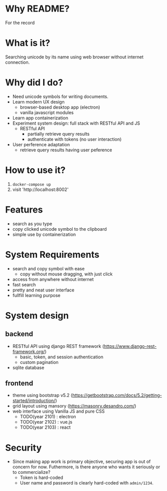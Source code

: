 # Why README?

For the record

# What is it?

Searching unicode by its name using web browser without internet connection.

# Why did I do?

  - Need unicode symbols for writing documents.
  - Learn modern UX design
    - browser-based desktop app (electron)
    - vanilla javascript modules
  - Learn app containerization
  - Experiment system design: full stack with RESTful API and JS 
    - RESTful API 
      - partially retrieve query results
      - authenticate with tokens (no user interaction)
  - User perference adaptation
    - retrieve query results having user peference

# How to use it?

  1. `docker-compose up`
  2. visit 'http://localhost:8002' 

# Features

  - search as you type
  - copy clicked unicode symbol to the clipboard
  - simple use by containerization 

# System Requirements

  - search and copy symbol with ease
    - copy without mouse dragging, with just click
  - access from anywhere without internet
  - fast search
  - pretty and neat user interface
  - fullfill learning purpose

# System design

## backend

  - RESTful API using django REST framework (https://www.django-rest-framework.org/)
    - basic, token, and session authentication
    - custom pagination
  - sqlite database

## frontend

  - theme using bootstrap v5.2 (https://getbootstrap.com/docs/5.2/getting-started/introduction/)
  - grid layout using mansory (https://masonry.desandro.com/)
  - web interface using Vanilla JS and pure CSS
    - TODO(year 2101) : electron
    - TODO(year 2102) : vue.js
    - TODO(year 2103) : react

# Security

  - Since making app work is primary objective, securing app is out of concern for now. Futhermore, is there anyone who wants it seriously or to commercialize?  
    - Token is hard-coded
    - User name and password is clearly hard-coded with `admin/1234`.